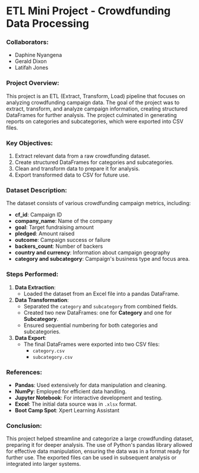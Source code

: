# ETL Mini Project - Crowdfunding Data Processing

### Collaborators:
- Daphine Nyangena
- Gerald Dixon
- Latifah Jones

### Project Overview:
This project is an ETL (Extract, Transform, Load) pipeline that focuses on analyzing crowdfunding campaign data. The goal of the project was to extract, transform, and analyze campaign information, creating structured DataFrames for further analysis. The project culminated in generating reports on categories and subcategories, which were exported into CSV files.

### Key Objectives:
1. Extract relevant data from a raw crowdfunding dataset.
2. Create structured DataFrames for categories and subcategories.
3. Clean and transform data to prepare it for analysis.
4. Export transformed data to CSV for future use.

### Dataset Description:
The dataset consists of various crowdfunding campaign metrics, including:
- **cf_id**: Campaign ID
- **company_name**: Name of the company
- **goal**: Target fundraising amount
- **pledged**: Amount raised
- **outcome**: Campaign success or failure
- **backers_count**: Number of backers
- **country and currency**: Information about campaign geography
- **category and subcategory**: Campaign's business type and focus area.

### Steps Performed:
1. **Data Extraction**: 
   - Loaded the dataset from an Excel file into a pandas DataFrame.
2. **Data Transformation**:
   - Separated the `category` and `subcategory` from combined fields.
   - Created two new DataFrames: one for **Category** and one for **Subcategory**.
   - Ensured sequential numbering for both categories and subcategories.
3. **Data Export**:
   - The final DataFrames were exported into two CSV files:
     - `category.csv`
     - `subcategory.csv`

### References:
- **Pandas**: Used extensively for data manipulation and cleaning.
- **NumPy**: Employed for efficient data handling.
- **Jupyter Notebook**: For interactive development and testing.
- **Excel**: The initial data source was in `.xlsx` format.
- **Boot Camp Spot**: Xpert Learning Assistant


### Conclusion:
This project helped streamline and categorize a large crowdfunding dataset, preparing it for deeper analysis. The use of Python's pandas library allowed for effective data manipulation, ensuring the data was in a format ready for further use. The exported files can be used in subsequent analysis or integrated into larger systems.
